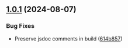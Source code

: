 

## [1.0.1](https://github.com/Girilloid/nestjs-graphql-errors/compare/v1.0.0...v1.0.1) (2024-08-07)


### Bug Fixes

* Preserve jsdoc comments in build ([614b857](https://github.com/Girilloid/nestjs-graphql-errors/commit/614b857b2ba895b5bd457a06635ffd2df794aec9))
